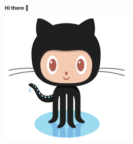 ### Hi there 👋
<img src="https://github.com/AJaySgr/AJaySgr/blob/master/pic/Octocat.png" width=400px height=400px></img>
<!--
**AJaySgr/AJaySgr** is a ✨ _special_ ✨ repository because its `README.md` (this file) appears on your GitHub profile.

Here are some ideas to get you started:

<h3>About me</h3>

      - 🔭 I’m currently working on Data Structure and Algorithm.
      - 🌱 I’m currently learning  for SQl,BLockchain and Github.
      - 👯 I’m looking to collaborate on idea of blockchain for Hospital management System. 
      - 🤔 I’m looking for help with Advancement of Algorithm.
      - 💬 Ask me about DataStructure question coding questions.
      - 📫 How to reach me: +919599417416
      - 😄 Pronouns: Ajau
      - ⚡ Fun fact: I like coding and Gym.


            
-->
